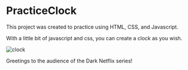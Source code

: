 # PracticeClock

This project was created to practice using HTML, CSS, and Javascript.

With a little bit of javascript and css, you can create a clock as you wish.

![clock](https://user-images.githubusercontent.com/76492575/113567012-6ef61500-9616-11eb-8122-72a01c81e847.gif)

Greetings to the audience of the Dark Netflix series!
